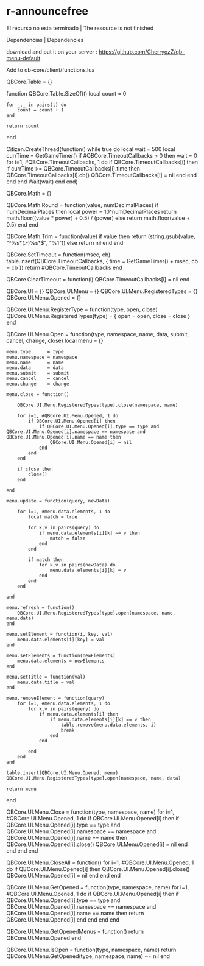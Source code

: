 # r-announcefree

El recurso no esta terminado | The resource is not finished 

Dependencias | Dependencies

download and put it on your server : https://github.com/CherryozZ/qb-menu-default

Add to qb-core/client/functions.lua

QBCore.Table = {}

function QBCore.Table.SizeOf(t)
	local count = 0

	for _,_ in pairs(t) do
		count = count + 1
	end

	return count
end

Citizen.CreateThread(function()
	while true do
		local wait = 500
		local currTime = GetGameTimer()
		if #QBCore.TimeoutCallbacks > 0 then
			wait = 0
			for i=1, #QBCore.TimeoutCallbacks, 1 do
				if QBCore.TimeoutCallbacks[i] then
					if currTime >= QBCore.TimeoutCallbacks[i].time then
						QBCore.TimeoutCallbacks[i].cb()
						QBCore.TimeoutCallbacks[i] = nil
					end
				end
			end
		end
		Wait(wait)
	end
end)

QBCore.Math = {}

QBCore.Math.Round = function(value, numDecimalPlaces)
	if numDecimalPlaces then
		local power = 10^numDecimalPlaces
		return math.floor((value * power) + 0.5) / (power)
	else
		return math.floor(value + 0.5)
	end
end

QBCore.Math.Trim = function(value)
	if value then
		return (string.gsub(value, "^%s*(.-)%s*$", "%1"))
	else
		return nil
	end
end

QBCore.SetTimeout = function(msec, cb)
	table.insert(QBCore.TimeoutCallbacks, {
		time = GetGameTimer() + msec,
		cb   = cb
	})
	return #QBCore.TimeoutCallbacks
end

QBCore.ClearTimeout = function(i)
	QBCore.TimeoutCallbacks[i] = nil
end

QBCore.UI                        = {}
QBCore.UI.Menu                   = {}
QBCore.UI.Menu.RegisteredTypes   = {}
QBCore.UI.Menu.Opened            = {}


QBCore.UI.Menu.RegisterType = function(type, open, close)
	QBCore.UI.Menu.RegisteredTypes[type] = {
		open   = open,
		close  = close
	}
end

QBCore.UI.Menu.Open = function(type, namespace, name, data, submit, cancel, change, close)
	local menu = {}

	menu.type      = type
	menu.namespace = namespace
	menu.name      = name
	menu.data      = data
	menu.submit    = submit
	menu.cancel    = cancel
	menu.change    = change

	menu.close = function()

		QBCore.UI.Menu.RegisteredTypes[type].close(namespace, name)

		for i=1, #QBCore.UI.Menu.Opened, 1 do
			if QBCore.UI.Menu.Opened[i] then
				if QBCore.UI.Menu.Opened[i].type == type and QBCore.UI.Menu.Opened[i].namespace == namespace and QBCore.UI.Menu.Opened[i].name == name then
					QBCore.UI.Menu.Opened[i] = nil
				end
			end
		end

		if close then
			close()
		end

	end

	menu.update = function(query, newData)

		for i=1, #menu.data.elements, 1 do
			local match = true

			for k,v in pairs(query) do
				if menu.data.elements[i][k] ~= v then
					match = false
				end
			end

			if match then
				for k,v in pairs(newData) do
					menu.data.elements[i][k] = v
				end
			end
		end

	end

	menu.refresh = function()
		QBCore.UI.Menu.RegisteredTypes[type].open(namespace, name, menu.data)
	end

	menu.setElement = function(i, key, val)
		menu.data.elements[i][key] = val
	end

	menu.setElements = function(newElements)
		menu.data.elements = newElements
	end

	menu.setTitle = function(val)
		menu.data.title = val
	end

	menu.removeElement = function(query)
		for i=1, #menu.data.elements, 1 do
			for k,v in pairs(query) do
				if menu.data.elements[i] then
					if menu.data.elements[i][k] == v then
						table.remove(menu.data.elements, i)
						break
					end
				end

			end
		end
	end

	table.insert(QBCore.UI.Menu.Opened, menu)
	QBCore.UI.Menu.RegisteredTypes[type].open(namespace, name, data)

	return menu
end

QBCore.UI.Menu.Close = function(type, namespace, name)
	for i=1, #QBCore.UI.Menu.Opened, 1 do
		if QBCore.UI.Menu.Opened[i] then
			if QBCore.UI.Menu.Opened[i].type == type and QBCore.UI.Menu.Opened[i].namespace == namespace and QBCore.UI.Menu.Opened[i].name == name then
				QBCore.UI.Menu.Opened[i].close()
				QBCore.UI.Menu.Opened[i] = nil
			end
		end
	end
end

QBCore.UI.Menu.CloseAll = function()
	for i=1, #QBCore.UI.Menu.Opened, 1 do
		if QBCore.UI.Menu.Opened[i] then
			QBCore.UI.Menu.Opened[i].close()
			QBCore.UI.Menu.Opened[i] = nil
		end
	end
end

QBCore.UI.Menu.GetOpened = function(type, namespace, name)
	for i=1, #QBCore.UI.Menu.Opened, 1 do
		if QBCore.UI.Menu.Opened[i] then
			if QBCore.UI.Menu.Opened[i].type == type and QBCore.UI.Menu.Opened[i].namespace == namespace and QBCore.UI.Menu.Opened[i].name == name then
				return QBCore.UI.Menu.Opened[i]
			end
		end
	end
end

QBCore.UI.Menu.GetOpenedMenus = function()
	return QBCore.UI.Menu.Opened
end

QBCore.UI.Menu.IsOpen = function(type, namespace, name)
	return QBCore.UI.Menu.GetOpened(type, namespace, name) ~= nil
end

